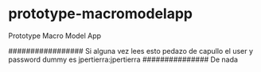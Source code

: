 # prototype-macromodelapp
Prototype Macro Model App


#################
Si alguna vez lees esto pedazo de capullo
el user y password dummy es jpertierra:jpertierra
###############
De nada
